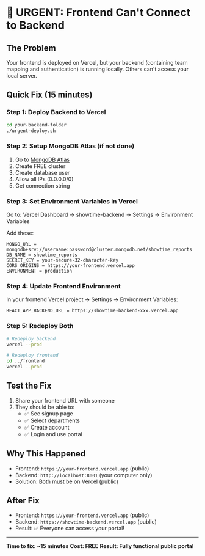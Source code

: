 # 🚨 URGENT: Frontend Can't Connect to Backend

## The Problem
Your frontend is deployed on Vercel, but your backend (containing team mapping and authentication) is running locally. Others can't access your local server.

## Quick Fix (15 minutes)

### Step 1: Deploy Backend to Vercel
```bash
cd your-backend-folder
./urgent-deploy.sh
```

### Step 2: Setup MongoDB Atlas (if not done)
1. Go to [MongoDB Atlas](https://www.mongodb.com/atlas)
2. Create FREE cluster
3. Create database user
4. Allow all IPs (0.0.0.0/0)
5. Get connection string

### Step 3: Set Environment Variables in Vercel
Go to: Vercel Dashboard → showtime-backend → Settings → Environment Variables

Add these:
```env
MONGO_URL = mongodb+srv://username:password@cluster.mongodb.net/showtime_reports
DB_NAME = showtime_reports  
SECRET_KEY = your-secure-32-character-key
CORS_ORIGINS = https://your-frontend.vercel.app
ENVIRONMENT = production
```

### Step 4: Update Frontend Environment
In your frontend Vercel project → Settings → Environment Variables:
```env
REACT_APP_BACKEND_URL = https://showtime-backend-xxx.vercel.app
```

### Step 5: Redeploy Both
```bash
# Redeploy backend
vercel --prod

# Redeploy frontend  
cd ../frontend
vercel --prod
```

## Test the Fix
1. Share your frontend URL with someone
2. They should be able to:
   - ✅ See signup page
   - ✅ Select departments
   - ✅ Create account
   - ✅ Login and use portal

## Why This Happened
- Frontend: `https://your-frontend.vercel.app` (public)
- Backend: `http://localhost:8001` (your computer only)
- Solution: Both must be on Vercel (public)

## After Fix
- Frontend: `https://your-frontend.vercel.app` (public)
- Backend: `https://showtime-backend.vercel.app` (public)
- Result: ✅ Everyone can access your portal!

---

**Time to fix: ~15 minutes**
**Cost: FREE**
**Result: Fully functional public portal**